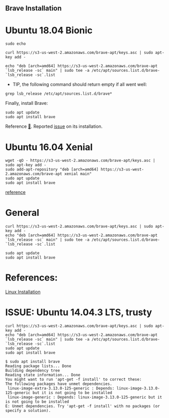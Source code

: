 Brave Installation
---


# Ubuntu 18.04 Bionic

```
sudo echo

curl https://s3-us-west-2.amazonaws.com/brave-apt/keys.asc | sudo apt-key add -

echo "deb [arch=amd64] https://s3-us-west-2.amazonaws.com/brave-apt `lsb_release -sc` main" | sudo tee -a /etc/apt/sources.list.d/brave-`lsb_release -sc`.list

```


* TIP, the following command should return empty if all went well:
```
grep lsb_release /etc/apt/sources.list.d/brave*
```


Finally, install Brave:
```
sudo apt update
sudo apt install brave
```

Reference [:link:](https://github.com/brave/browser-laptop/blob/master/docs/linuxInstall.md).
Reported [issue](https://github.com/brave/browser-laptop/issues/13861) on its installation.



# Ubuntu 16.04 Xenial

```
wget -qO - https://s3-us-west-2.amazonaws.com/brave-apt/keys.asc | sudo apt-key add -
sudo add-apt-repository "deb [arch=amd64] https://s3-us-west-2.amazonaws.com/brave-apt xenial main"
sudo apt update
sudo apt install brave
```
[reference](https://ubuntuforums.org/showthread.php?t=2346409)



# General 

```
curl https://s3-us-west-2.amazonaws.com/brave-apt/keys.asc | sudo apt-key add -
echo "deb [arch=amd64] https://s3-us-west-2.amazonaws.com/brave-apt `lsb_release -sc` main" | sudo tee -a /etc/apt/sources.list.d/brave-`lsb_release -sc`.list
```

```
sudo apt update
sudo apt install brave
```


# References:
[Linux Installation](https://github.com/brave/browser-laptop/blob/master/docs/linuxInstall.md)



# ISSUE: Ubuntu 14.04.3 LTS, trusty

```
curl https://s3-us-west-2.amazonaws.com/brave-apt/keys.asc | sudo apt-key add -
echo "deb [arch=amd64] https://s3-us-west-2.amazonaws.com/brave-apt `lsb_release -sc` main" | sudo tee -a /etc/apt/sources.list.d/brave-`lsb_release -sc`.list
sudo apt update
sudo apt install brave

$ sudo apt install brave
Reading package lists... Done
Building dependency tree       
Reading state information... Done
You might want to run 'apt-get -f install' to correct these:
The following packages have unmet dependencies.
 linux-image-extra-3.13.0-125-generic : Depends: linux-image-3.13.0-125-generic but it is not going to be installed
 linux-image-generic : Depends: linux-image-3.13.0-125-generic but it is not going to be installed
E: Unmet dependencies. Try 'apt-get -f install' with no packages (or specify a solution).
```


